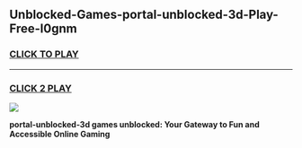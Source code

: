 
## Unblocked-Games-portal-unblocked-3d-Play-Free-l0gnm
<h3>
<a href="https://premium76.site?title=portal-unblocked-3d&ref=23A">CLICK TO PLAY</a></h3>
<hr>

<h3>
<a href="https://premium76.site?title=portal-unblocked-3d&ref=23A">CLICK 2 PLAY</a>
  
</h3>

<a href="https://premium76.site?title=portal-unblocked-3d&ref=23A"><img src="https://clearcache.store/games.png"></a>


**portal-unblocked-3d games unblocked: Your Gateway to Fun and Accessible Online Gaming**
